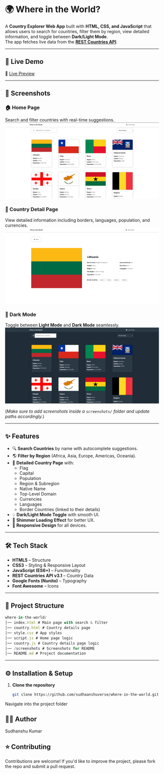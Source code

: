 # 🌍 Where in the World?

A **Country Explorer Web App** built with **HTML, CSS, and JavaScript** that allows users to search for countries, filter them by region, view detailed information, and toggle between **Dark/Light Mode**.  
The app fetches live data from the **[REST Countries API](https://restcountries.com/)**.

---

## 🚀 Live Demo
🔗 [Live Preview](https://sudhanshuverse.github.io/js-interactive-projects/02-where-in-the-world)  

---

## 📸 Screenshots

### 🏠 Home Page
Search and filter countries with real-time suggestions.  
![Home Page Screenshot](./screenshot/home-page.png)

### 📖 Country Detail Page
View detailed information including borders, languages, population, and currencies.  
![Country Page Screenshot](./screenshot/country-details-page.png)

### 🌙 Dark Mode
Toggle between **Light Mode** and **Dark Mode** seamlessly.  
![Dark Mode Screenshot](./screenshot/dark-mode.png)

(*Make sure to add screenshots inside a `screenshots/` folder and update paths accordingly.*)

---

## ✨ Features

- 🔍 **Search Countries** by name with autocomplete suggestions.
- 🌎 **Filter by Region** (Africa, Asia, Europe, Americas, Oceania).
- 📑 **Detailed Country Page** with:
  - Flag  
  - Capital  
  - Population  
  - Region & Subregion  
  - Native Name  
  - Top-Level Domain  
  - Currencies  
  - Languages  
  - Border Countries (linked to their details)  
- 💡 **Dark/Light Mode Toggle** with smooth UI.
- 🎨 **Shimmer Loading Effect** for better UX.
- 📱 **Responsive Design** for all devices.

---

## 🛠️ Tech Stack

- **HTML5** – Structure  
- **CSS3** – Styling & Responsive Layout  
- **JavaScript (ES6+)** – Functionality  
- **REST Countries API v3.1** – Country Data  
- **Google Fonts (Nunito)** – Typography  
- **Font Awesome** – Icons  

---

## 📂 Project Structure
```js
where-in-the-world/
│── index.html # Main page with search & filter
│── country.html # Country details page
│── style.css # App styles
│── script.js # Home page logic
│── country.js # Country details page logic
│── /screenshots # Screenshots for README
│── README.md # Project documentation
```

---

## ⚙️ Installation & Setup

1. **Clone the repository**
   ```bash
   git clone https://github.com/sudhaanshuverse/where-in-the-world.git
Navigate into the project folder

## 👨‍💻 Author
Sudhanshu Kumar

## ⭐ Contributing
Contributions are welcome!
If you'd like to improve the project, please fork the repo and submit a pull request.

